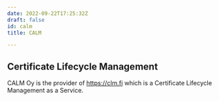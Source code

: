```yaml
---
date: 2022-09-22T17:25:32Z
draft: false
id: calm
title: CALM

---
```


## Certificate Lifecycle Management

CALM Oy is the provider of https://clm.fi which is a Certificate Lifecycle Management as a Service.